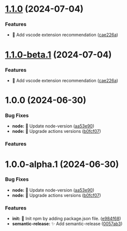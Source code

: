 # [1.1.0](https://github.com/musialsh/release-workflow/compare/1.0.0...1.1.0) (2024-07-04)


### Features

* :memo: Add vscode extension recommendation ([cae226a](https://github.com/musialsh/release-workflow/commit/cae226aeae783747a82fa660646b3c677535ebbd))

# [1.1.0-beta.1](https://github.com/musialsh/release-workflow/compare/1.0.0...1.1.0-beta.1) (2024-07-04)


### Features

* :memo: Add vscode extension recommendation ([cae226a](https://github.com/musialsh/release-workflow/commit/cae226aeae783747a82fa660646b3c677535ebbd))

# 1.0.0 (2024-06-30)


### Bug Fixes

* **node:** :bug: Update node-version ([aa53e90](https://github.com/musialsh/release-workflow/commit/aa53e900c66565590bfdc9ba77a9263b335ac04d))
* **node:** :bug: Upgrade actions versions ([b0fcf07](https://github.com/musialsh/release-workflow/commit/b0fcf078d949427de6618aec6ed0bbf6e7d03c8e))


### Features

# 1.0.0-alpha.1 (2024-06-30)


### Bug Fixes

* **node:** :bug: Update node-version ([aa53e90](https://github.com/musialsh/release-workflow/commit/aa53e900c66565590bfdc9ba77a9263b335ac04d))
* **node:** :bug: Upgrade actions versions ([b0fcf07](https://github.com/musialsh/release-workflow/commit/b0fcf078d949427de6618aec6ed0bbf6e7d03c8e))


### Features

* **init:** :tada: Init npm by adding package.json file. ([e984f68](https://github.com/musialsh/release-workflow/commit/e984f680482588e4f6b43a10e1583f157dfde9cd))
* **semantic-release:** :sparkles: Add semantic-release ([0057ab3](https://github.com/musialsh/release-workflow/commit/0057ab3628065882c6db8d0a19f200f005d7def8))
